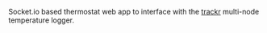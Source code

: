 Socket.io based thermostat web app to interface with the [trackr](https://github.com/juancgarcia/trackr) multi-node temperature logger.